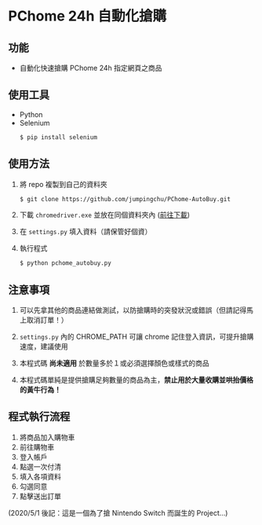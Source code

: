 # PChome 24h 自動化搶購

## 功能

* 自動化快速搶購 PChome 24h 指定網頁之商品

## 使用工具

* Python
* Selenium
    ```bash
    $ pip install selenium
    ```

## 使用方法

1. 將 repo 複製到自己的資料夾
    ```bash
    $ git clone https://github.com/jumpingchu/PChome-AutoBuy.git
    ```

2. 下載 `chromedriver.exe` 並放在同個資料夾內 ([前往下載](https://chromedriver.chromium.org/downloads))
   
3. 在 `settings.py` 填入資料（請保管好個資）
   
4. 執行程式
    ```bash
    $ python pchome_autobuy.py
    ```

## 注意事項
1. 可以先拿其他的商品連結做測試，以防搶購時的突發狀況或錯誤（但請記得馬上取消訂單！）
   
2. `settings.py` 內的 CHROME_PATH 可讓 chrome 記住登入資訊，可提升搶購速度，建議使用
   
3. 本程式碼 **尚未適用** 於數量多於１或必須選擇顏色或樣式的商品

4. 本程式碼單純是提供搶購足夠數量的商品為主，**禁止用於大量收購並哄抬價格的黃牛行為！**

## 程式執行流程

1. 將商品加入購物車
2. 前往購物車
3. 登入帳戶
4. 點選一次付清
5. 填入各項資料
6. 勾選同意
7. 點擊送出訂單

(2020/5/1 後記：這是一個為了搶 Nintendo Switch 而誕生的 Project...)
